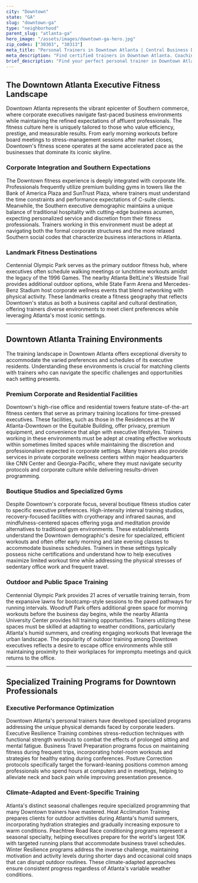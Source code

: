 ```yaml
---
city: "Downtown"
state: "GA"
slug: "downtown-ga"
type: "neighborhood"
parent_slug: "atlanta-ga"
hero_image: "/assets/images/downtown-ga-hero.jpg"
zip_codes: ["30303", "30313"]
meta_title: "Personal Trainers in Downtown Atlanta | Central Business District Fitness"
meta_description: "Find certified trainers in Downtown Atlanta. Coaching for conventions, tourism schedules, and corporate headquarters executive wellness."
brief_description: "Find your perfect personal trainer in Downtown Atlanta who understands the demanding lifestyle of corporate executives and affluent professionals. Our elite matching service connects you with certified trainers specializing in high-intensity workouts that fit your fast-paced schedule. Whether you need pre-work sessions at your high-rise gym, stress-reduction training after long meetings, or heat-adapted outdoor workouts at Centennial Olympic Park, we match you with experts who deliver results. Stop wasting time searching and start transforming your fitness with trainers who speak the language of Atlanta's business elite. Book your perfect match today and achieve peak performance in Atlanta's competitive environment."
---
```

## The Downtown Atlanta Executive Fitness Landscape

Downtown Atlanta represents the vibrant epicenter of Southern commerce, where corporate executives navigate fast-paced business environments while maintaining the refined expectations of affluent professionals. The fitness culture here is uniquely tailored to those who value efficiency, prestige, and measurable results. From early morning workouts before board meetings to stress-management sessions after market closes, Downtown's fitness scene operates at the same accelerated pace as the businesses that dominate its iconic skyline.

### Corporate Integration and Southern Expectations

The Downtown fitness experience is deeply integrated with corporate life. Professionals frequently utilize premium building gyms in towers like the Bank of America Plaza and SunTrust Plaza, where trainers must understand the time constraints and performance expectations of C-suite clients. Meanwhile, the Southern executive demographic maintains a unique balance of traditional hospitality with cutting-edge business acumen, expecting personalized service and discretion from their fitness professionals. Trainers working in this environment must be adept at navigating both the formal corporate structures and the more relaxed Southern social codes that characterize business interactions in Atlanta.

### Landmark Fitness Destinations

Centennial Olympic Park serves as the primary outdoor fitness hub, where executives often schedule walking meetings or lunchtime workouts amidst the legacy of the 1996 Games. The nearby Atlanta BeltLine's Westside Trail provides additional outdoor options, while State Farm Arena and Mercedes-Benz Stadium host corporate wellness events that blend networking with physical activity. These landmarks create a fitness geography that reflects Downtown's status as both a business capital and cultural destination, offering trainers diverse environments to meet client preferences while leveraging Atlanta's most iconic settings.

---

## Downtown Atlanta Training Environments

The training landscape in Downtown Atlanta offers exceptional diversity to accommodate the varied preferences and schedules of its executive residents. Understanding these environments is crucial for matching clients with trainers who can navigate the specific challenges and opportunities each setting presents.

### Premium Corporate and Residential Facilities

Downtown's high-rise office and residential towers feature state-of-the-art fitness centers that serve as primary training locations for time-pressed executives. These facilities, such as those in the Residences at the W Atlanta-Downtown or the Equitable Building, offer privacy, premium equipment, and convenience that align with executive lifestyles. Trainers working in these environments must be adept at creating effective workouts within sometimes limited spaces while maintaining the discretion and professionalism expected in corporate settings. Many trainers also provide services in private corporate wellness centers within major headquarters like CNN Center and Georgia-Pacific, where they must navigate security protocols and corporate culture while delivering results-driven programming.

### Boutique Studios and Specialized Gyms

Despite Downtown's corporate focus, several boutique fitness studios cater to specific executive preferences. High-intensity interval training studios, recovery-focused facilities with cryotherapy and infrared saunas, and mindfulness-centered spaces offering yoga and meditation provide alternatives to traditional gym environments. These establishments understand the Downtown demographic's desire for specialized, efficient workouts and often offer early morning and late evening classes to accommodate business schedules. Trainers in these settings typically possess niche certifications and understand how to help executives maximize limited workout time while addressing the physical stresses of sedentary office work and frequent travel.

### Outdoor and Public Space Training

Centennial Olympic Park provides 21 acres of versatile training terrain, from the expansive lawns for bootcamp-style sessions to the paved pathways for running intervals. Woodruff Park offers additional green space for morning workouts before the business day begins, while the nearby Atlanta University Center provides hill training opportunities. Trainers utilizing these spaces must be skilled at adapting to weather conditions, particularly Atlanta's humid summers, and creating engaging workouts that leverage the urban landscape. The popularity of outdoor training among Downtown executives reflects a desire to escape office environments while still maintaining proximity to their workplaces for impromptu meetings and quick returns to the office.

---

## Specialized Training Programs for Downtown Professionals

### Executive Performance Optimization

Downtown Atlanta's personal trainers have developed specialized programs addressing the unique physical demands faced by corporate leaders. Executive Resilience Training combines stress-reduction techniques with functional strength workouts to combat the effects of prolonged sitting and mental fatigue. Business Travel Preparation programs focus on maintaining fitness during frequent trips, incorporating hotel-room workouts and strategies for healthy eating during conferences. Posture Correction protocols specifically target the forward-leaning positions common among professionals who spend hours at computers and in meetings, helping to alleviate neck and back pain while improving presentation presence.

### Climate-Adapted and Event-Specific Training

Atlanta's distinct seasonal challenges require specialized programming that many Downtown trainers have mastered. Heat Acclimation Training prepares clients for outdoor activities during Atlanta's humid summers, incorporating hydration strategies and gradually increasing exposure to warm conditions. Peachtree Road Race conditioning programs represent a seasonal specialty, helping executives prepare for the world's largest 10K with targeted running plans that accommodate business travel schedules. Winter Resilience programs address the inverse challenge, maintaining motivation and activity levels during shorter days and occasional cold snaps that can disrupt outdoor routines. These climate-adapted approaches ensure consistent progress regardless of Atlanta's variable weather conditions.